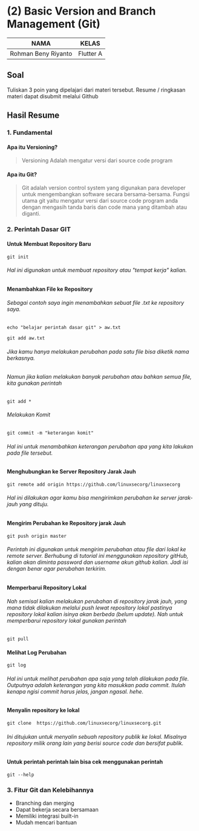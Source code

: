 # (2) Basic Version and Branch Management (Git)


| NAMA |  KELAS
|--|--|
| Rohman Beny Riyanto  |  Flutter A

## Soal
Tuliskan 3 poin yang dipelajari dari materi tersebut. Resume / ringkasan materi dapat disubmit melalui Github

## Hasil Resume

### 1. Fundamental

#### Apa itu Versioning?
> Versioning Adalah mengatur versi dari source code program

#### Apa itu Git?
> Git adalah version control system yang digunakan para developer untuk mengembangkan software secara bersama-bersama. Fungsi utama git yaitu mengatur versi dari source code program anda dengan mengasih tanda baris dan code mana yang ditambah atau diganti.

### 2. Perintah Dasar GIT 

#### Untuk Membuat Repository Baru

`git init`
###### Hal ini digunakan untuk membuat repository atau "tempat kerja" kalian.

#### Menambahkan File ke Repository

###### Sebagai contoh saya ingin menambahkan sebuat file .txt ke repository saya.

`echo "belajar perintah dasar git" > aw.txt`<br />

`git add aw.txt`

###### Jika kamu hanya melakukan perubahan pada satu file bisa diketik nama berkasnya.
###### Namun jika kalian melakukan banyak perubahan atau bahkan semua file, kita gunakan perintah
`git add *`
###### Melakukan Komit
`git commit -m "keterangan komit"`
###### Hal ini untuk menambahkan keterangan perubahan apa yang kita lakukan pada file tersebut.

#### Menghubungkan ke Server Repository Jarak Jauh
`git remote add origin https://github.com/linuxsecorg/linuxsecorg`
###### Hal ini dilakukan agar kamu bisa mengirimkan perubahan ke server jarak-jauh yang dituju.

#### Mengirim Perubahan ke Repository jarak Jauh
`git push origin master`
###### Perintah ini digunakan untuk mengirim perubahan atau file dari lokal ke remote server. Berhubung di tutorial ini menggunakan repository gitHub, kalian akan diminta password dan username akun github kalian. Jadi isi dengan benar agar perubahan terkirim.

#### Memperbarui Repository Lokal
###### Nah semisal kalian melakukan perubahan di repository jarak jauh, yang mana tidak dilakukan melalui push lewat repository lokal pastinya repository lokal kalian isinya akan berbeda (belum update). Nah untuk memperbarui repository lokal gunakan perintah
`git pull`

#### Melihat Log Perubahan
`git log`
###### Hal ini untuk melihat perubahan apa saja yang telah dilakukan pada file. Outputnya adalah keterangan yang kita masukkan pada commit. Itulah kenapa ngisi commit harus jelas, jangan ngasal. hehe.

#### Menyalin repository ke lokal
`git clone  https://github.com/linuxsecorg/linuxsecorg.git`
###### Ini ditujukan untuk menyalin sebuah repository publik ke lokal. Misalnya repository milik orang lain yang berisi source code dan bersifat publik.

#### Untuk perintah perintah lain bisa cek menggunakan perintah
`git --help`

### 3. Fitur Git dan Kelebihannya
* Branching dan merging
* Dapat bekerja secara bersamaan
* Memiliki integrasi built-in
* Mudah mencari bantuan
